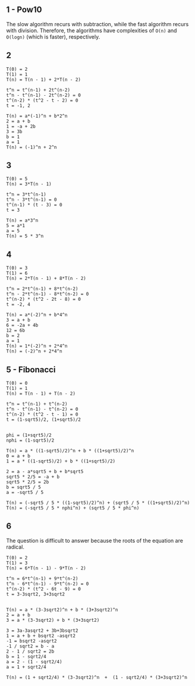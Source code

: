 ## 1 - Pow10
The slow algorithm recurs with subtraction, while the fast algorithm recurs with division.
Therefore, the algorithms have complexities of `O(n)` and `O(logn)` (which is faster), respectively.

## 2
```
T(0) = 2
T(1) = 1
T(n) = T(n - 1) + 2*T(n - 2)

t^n = t^(n-1) + 2t^(n-2)
t^n - t^(n-1) - 2t^(n-2) = 0
t^(n-2) * (t^2 - t - 2) = 0
t = -1, 2

T(n) = a*(-1)^n + b*2^n
2 = a + b
1 = -a + 2b
3 = 3b
b = 1
a = 1
T(n) = (-1)^n + 2^n
```

## 3
```
T(0) = 5
T(n) = 3*T(n - 1)

t^n = 3*t^(n-1)
t^n - 3*t^(n-1) = 0
t^(n-1) * (t - 3) = 0
t = 3

T(n) = a*3^n
5 = a*1
a = 5
T(n) = 5 * 3^n
```

## 4
```
T(0) = 3
T(1) = 6
T(n) = 2*T(n - 1) + 8*T(n - 2)

t^n = 2*t^(n-1) + 8*t^(n-2)
t^n - 2*t^(n-1) - 8*t^(n-2) = 0
t^(n-2) * (t^2 - 2t - 8) = 0
t = -2, 4

T(n) = a*(-2)^n + b*4^n
3 = a + b
6 = -2a + 4b
12 = 6b
b = 2
a = 1
T(n) = 1*(-2)^n + 2*4^n
T(n) = (-2)^n + 2*4^n
```

## 5 - Fibonacci
```
T(0) = 0
T(1) = 1
T(n) = T(n - 1) + T(n - 2)

t^n = t^(n-1) + t^(n-2)
t^n - t^(n-1) - t^(n-2) = 0
t^(n-2) * (t^2 - t - 1) = 0
t = (1-sqrt5)/2, (1+sqrt5)/2


phi = (1+sqrt5)/2
nphi = (1-sqrt5)/2

T(n) = a * ((1-sqrt5)/2)^n + b * ((1+sqrt5)/2)^n
0 = a + b
1 = a * ((1-sqrt5)/2) + b * ((1+sqrt5)/2)

2 = a - a*sqrt5 + b + b*sqrt5
sqrt5 * 2/5 = -a + b
sqrt5 * 2/5 = 2b
b = sqrt5 / 5
a = -sqrt5 / 5

T(n) = (-sqrt5 / 5 * ((1-sqrt5)/2)^n) + (sqrt5 / 5 * ((1+sqrt5)/2)^n)
T(n) = (-sqrt5 / 5 * nphi^n) + (sqrt5 / 5 * phi^n)
```

## 6
The question is difficult to answer because the roots of the equation are radical.
```
T(0) = 2
T(1) = 3
T(n) = 6*T(n - 1) - 9*T(n - 2)

t^n = 6*t^(n-1) + 9*t^(n-2)
t^n - 6*t^(n-1) - 9*t^(n-2) = 0
t^(n-2) * (t^2 - 6t - 9) = 0
t = 3-3sqrt2, 3+3sqrt2


T(n) = a * (3-3sqrt2)^n + b * (3+3sqrt2)^n
2 = a + b
3 = a * (3-3sqrt2) + b * (3+3sqrt2)

3 = 3a-3asqrt2 + 3b+3bsqrt2
1 = a + b + bsqrt2 -asqrt2
-1 = bsqrt2 -asqrt2
-1 / sqrt2 = b - a
2 - 1 / sqrt2 = 2b
b = 1 - sqrt2/4
a = 2 - (1 - sqrt2/4)
a = 1 + sqrt2/4

T(n) = (1 + sqrt2/4) * (3-3sqrt2)^n  +  (1 - sqrt2/4) * (3+3sqrt2)^n
```